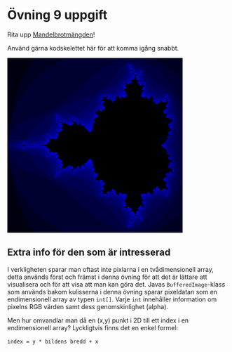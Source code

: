 # Övning 9 uppgift

Rita upp [Mandelbrotmängden](https://en.wikipedia.org/wiki/Mandelbrot_set)!

Använd gärna kodskelettet här för att komma igång snabbt.

![mandelbrotmängden](img/mandelbrot.png)

## Extra info för den som är intresserad

I verkligheten sparar man oftast inte pixlarna i en tvådimensionell array, detta används först och främst i denna övning för att det är lättare att visualisera och för att visa att man kan göra det. Javas `BufferedImage`-klass som används bakom kulisserna i denna övning sparar pixeldatan som en endimensionell array av typen `int[]`. Varje `int` innehåller information om pixelns RGB värden samt dess genomskinlighet (alpha).

Men hur omvandlar man då en (x,y) punkt i 2D till ett index i en endimensionell array? Lyckligtvis finns det en enkel formel:
```
index = y * bildens bredd + x
```
